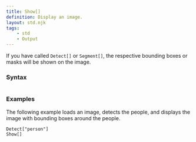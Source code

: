 ```yaml
---
title: Show[]
definition: Display an image.
layout: std.njk
tags:
    - std
    - Output
---
```


If you have called `Detect[]` or `Segment[]`, the respective bounding boxes or masks will be shown on the image.

### Syntax

```Show[]
```
### Examples

The following example loads an image, detects the people, and displays the image with bounding boxes around the people.

```Load["./photo.jpg"]
Detect["person"]
Show[]
```